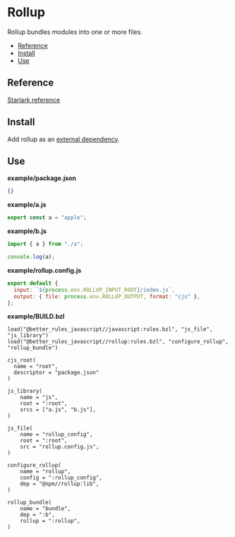 # Rollup

Rollup bundles modules into one or more files.

<!-- START doctoc generated TOC please keep comment here to allow auto update -->
<!-- DON'T EDIT THIS SECTION, INSTEAD RE-RUN doctoc TO UPDATE -->

- [Reference](#reference)
- [Install](#install)
- [Use](#use)

<!-- END doctoc generated TOC please keep comment here to allow auto update -->

## Reference

[Starlark reference](stardoc/rollup.md)

## Install

Add rollup as an [external dependency](#external_dependencies).

## Use

**example/package.json**

```json
{}
```

**example/a.js**

```js
export const a = "apple";
```

**example/b.js**

```js
import { a } from "./a";

console.log(a);
```

**example/rollup.config.js**

```js
export default {
  input: `${process.env.ROLLUP_INPUT_ROOT}/index.js`,
  output: { file: process.env.ROLLUP_OUTPUT, format: "cjs" },
};
```

**example/BUILD.bzl**

```bzl
load("@better_rules_javascript//javascript:rules.bzl", "js_file", "js_library")
load("@better_rules_javascript//rollup:rules.bzl", "configure_rollup", "rollup_bundle")

cjs_root(
  name = "root",
  descriptor = "package.json"
)

js_library(
    name = "js",
    root = ":root",
    srcs = ["a.js", "b.js"],
)

js_file(
    name = "rollup_config",
    root = ":root",
    src = "rollup.config.js",
)

configure_rollup(
    name = "rollup",
    config = ":rollup_config",
    dep = "@npm//rollup:lib",
)

rollup_bundle(
    name = "bundle",
    dep = ":b",
    rollup = ":rollup",
)
```
